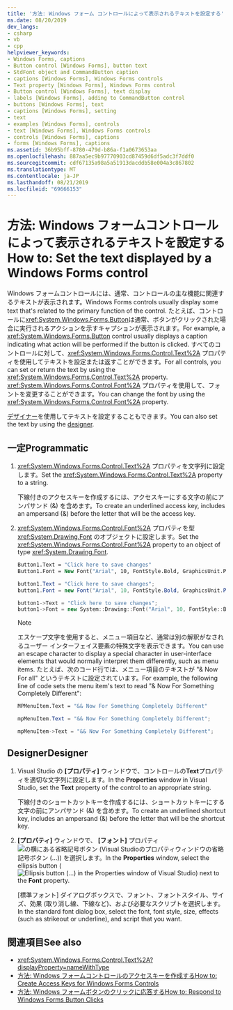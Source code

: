 ```yaml
---
title: '方法: Windows フォーム コントロールによって表示されるテキストを設定する'
ms.date: 08/20/2019
dev_langs:
- csharp
- vb
- cpp
helpviewer_keywords:
- Windows Forms, captions
- Button control [Windows Forms], button text
- StdFont object and CommandButton caption
- captions [Windows Forms], Windows Forms controls
- Text property [Windows Forms], Windows Forms control
- Button control [Windows Forms], text display
- labels [Windows Forms], adding to CommandButton control
- buttons [Windows Forms], text
- captions [Windows Forms], setting
- text
- examples [Windows Forms], controls
- text [Windows Forms], Windows Forms controls
- controls [Windows Forms], captions
- forms [Windows Forms], captions
ms.assetid: 36b95bff-8780-479d-b86a-f1a0673653aa
ms.openlocfilehash: 887aa5ec9b97770903cd87459d6df5adc3f7ddf0
ms.sourcegitcommit: cdf67135a98a5a51913dacddb58e004a3c867802
ms.translationtype: MT
ms.contentlocale: ja-JP
ms.lasthandoff: 08/21/2019
ms.locfileid: "69666153"
---
```

# <a name="how-to-set-the-text-displayed-by-a-windows-forms-control"></a><span data-ttu-id="a388e-102">方法: Windows フォームコントロールによって表示されるテキストを設定する</span><span class="sxs-lookup"><span data-stu-id="a388e-102">How to: Set the text displayed by a Windows Forms control</span></span>

<span data-ttu-id="a388e-103">Windows フォームコントロールには、通常、コントロールの主な機能に関連するテキストが表示されます。</span><span class="sxs-lookup"><span data-stu-id="a388e-103">Windows Forms controls usually display some text that's related to the primary function of the control.</span></span> <span data-ttu-id="a388e-104">たとえば、コントロールに<xref:System.Windows.Forms.Button>は通常、ボタンがクリックされた場合に実行されるアクションを示すキャプションが表示されます。</span><span class="sxs-lookup"><span data-stu-id="a388e-104">For example, a <xref:System.Windows.Forms.Button> control usually displays a caption indicating what action will be performed if the button is clicked.</span></span> <span data-ttu-id="a388e-105">すべてのコントロールに対して、<xref:System.Windows.Forms.Control.Text%2A> プロパティを使用してテキストを設定または返すことができます。</span><span class="sxs-lookup"><span data-stu-id="a388e-105">For all controls, you can set or return the text by using the <xref:System.Windows.Forms.Control.Text%2A> property.</span></span> <span data-ttu-id="a388e-106"><xref:System.Windows.Forms.Control.Font%2A> プロパティを使用して、フォントを変更することができます。</span><span class="sxs-lookup"><span data-stu-id="a388e-106">You can change the font by using the <xref:System.Windows.Forms.Control.Font%2A> property.</span></span>

<span data-ttu-id="a388e-107">[デザイナー](#designer)を使用してテキストを設定することもできます。</span><span class="sxs-lookup"><span data-stu-id="a388e-107">You can also set the text by using the [designer](#designer).</span></span>

## <a name="programmatic"></a><span data-ttu-id="a388e-108">一定</span><span class="sxs-lookup"><span data-stu-id="a388e-108">Programmatic</span></span>

1. <span data-ttu-id="a388e-109"><xref:System.Windows.Forms.Control.Text%2A> プロパティを文字列に設定します。</span><span class="sxs-lookup"><span data-stu-id="a388e-109">Set the <xref:System.Windows.Forms.Control.Text%2A> property to a string.</span></span>

   <span data-ttu-id="a388e-110">下線付きのアクセスキーを作成するには、アクセスキーにする文字の前にアンパサンド (&) を含めます。</span><span class="sxs-lookup"><span data-stu-id="a388e-110">To create an underlined access key, includes an ampersand (&) before the letter that will be the access key.</span></span>

2. <span data-ttu-id="a388e-111"><xref:System.Windows.Forms.Control.Font%2A> プロパティを型 <xref:System.Drawing.Font> のオブジェクトに設定します。</span><span class="sxs-lookup"><span data-stu-id="a388e-111">Set the <xref:System.Windows.Forms.Control.Font%2A> property to an object of type <xref:System.Drawing.Font>.</span></span>

    ```vb
    Button1.Text = "Click here to save changes"
    Button1.Font = New Font("Arial", 10, FontStyle.Bold, GraphicsUnit.Point)
    ```

    ```csharp
    button1.Text = "Click here to save changes";
    button1.Font = new Font("Arial", 10, FontStyle.Bold, GraphicsUnit.Point);
    ```

    ```cpp
    button1->Text = "Click here to save changes";
    button1->Font = new System::Drawing::Font("Arial", 10, FontStyle::Bold, GraphicsUnit::Point);
    ```

    > [!NOTE]
    > <span data-ttu-id="a388e-112">エスケープ文字を使用すると、メニュー項目など、通常は別の解釈がなされるユーザー インターフェイス要素の特殊文字を表示できます。</span><span class="sxs-lookup"><span data-stu-id="a388e-112">You can use an escape character to display a special character in user-interface elements that would normally interpret them differently, such as menu items.</span></span> <span data-ttu-id="a388e-113">たとえば、次のコード行では、メニュー項目のテキストが "& Now For all" というテキストに設定されています。</span><span class="sxs-lookup"><span data-stu-id="a388e-113">For example, the following line of code sets the menu item's text to read "& Now For Something Completely Different":</span></span>

    ```vb
    MPMenuItem.Text = "&& Now For Something Completely Different"
    ```

    ```csharp
    mpMenuItem.Text = "&& Now For Something Completely Different";
    ```

    ```cpp
    mpMenuItem->Text = "&& Now For Something Completely Different";
    ```

## <a name="designer"></a><span data-ttu-id="a388e-114">Designer</span><span class="sxs-lookup"><span data-stu-id="a388e-114">Designer</span></span>

1. <span data-ttu-id="a388e-115">Visual Studio の **[プロパティ]** ウィンドウで、コントロールの**Text**プロパティを適切な文字列に設定します。</span><span class="sxs-lookup"><span data-stu-id="a388e-115">In the **Properties** window in Visual Studio, set the **Text** property of the control to an appropriate string.</span></span>

   <span data-ttu-id="a388e-116">下線付きのショートカットキーを作成するには、ショートカットキーにする文字の前にアンパサンド (&) を含めます。</span><span class="sxs-lookup"><span data-stu-id="a388e-116">To create an underlined shortcut key, includes an ampersand (&) before the letter that will be the shortcut key.</span></span>

2. <span data-ttu-id="a388e-117">**[プロパティ]** ウィンドウで、 **[フォント]** プロパティ![の横にある省略記号ボタン (Visual Studio](./media/visual-studio-ellipsis-button.png)のプロパティウィンドウの省略記号ボタン (...)) を選択します。</span><span class="sxs-lookup"><span data-stu-id="a388e-117">In the **Properties** window, select the ellipsis button (![Ellipsis button (...) in the Properties window of Visual Studio](./media/visual-studio-ellipsis-button.png)) next to the **Font** property.</span></span>

   <span data-ttu-id="a388e-118">[標準フォント] ダイアログボックスで、フォント、フォントスタイル、サイズ、効果 (取り消し線、下線など)、および必要なスクリプトを選択します。</span><span class="sxs-lookup"><span data-stu-id="a388e-118">In the standard font dialog box, select the font, font style, size, effects (such as strikeout or underline), and script that you want.</span></span>

## <a name="see-also"></a><span data-ttu-id="a388e-119">関連項目</span><span class="sxs-lookup"><span data-stu-id="a388e-119">See also</span></span>

- <xref:System.Windows.Forms.Control.Text%2A?displayProperty=nameWithType>
- [<span data-ttu-id="a388e-120">方法: Windows フォームコントロールのアクセスキーを作成する</span><span class="sxs-lookup"><span data-stu-id="a388e-120">How to: Create Access Keys for Windows Forms Controls</span></span>](how-to-create-access-keys-for-windows-forms-controls.md)
- [<span data-ttu-id="a388e-121">方法: Windows フォームボタンのクリックに応答する</span><span class="sxs-lookup"><span data-stu-id="a388e-121">How to: Respond to Windows Forms Button Clicks</span></span>](how-to-respond-to-windows-forms-button-clicks.md)
